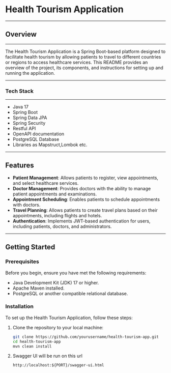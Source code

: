 # Health Tourism Application

---

## Overview

---

The Health Tourism Application is a Spring Boot-based platform designed to facilitate health tourism by allowing patients to travel to different countries or regions to access healthcare services. This README provides an overview of the project, its components, and instructions for setting up and running the application.

---

### Tech Stack
 
---

- Java 17
- Spring Boot
- Spring Data JPA
- Spring Security
- Restful API
- OpenAPI documentation
- PostgreSQL Database
- Libraries as Mapstruct,Lombok etc.


---

## Features

- **Patient Management**: Allows patients to register, view appointments, and select healthcare services.
- **Doctor Management**: Provides doctors with the ability to manage patient appointments and examinations.
- **Appointment Scheduling**: Enables patients to schedule appointments with doctors.
- **Travel Planning**: Allows patients to create travel plans based on their appointments, including flights and hotels.
- **Authentication**: Implements JWT-based authentication for users, including patients, doctors, and administrators.

---

## Getting Started

### Prerequisites

Before you begin, ensure you have met the following requirements:

- Java Development Kit (JDK) 17 or higher.
- Apache Maven installed.
- PostgreSQL or another compatible relational database.

### Installation

To set up the Health Tourism Application, follow these steps:

1. Clone the repository to your local machine:

   ```bash
   git clone https://github.com/yourusername/health-tourism-app.git
   cd health-tourism-app
   mvn clean install
2. Swagger UI will be run on this url
   ```
   http://localhost:${PORT}/swagger-ui.html
   ```